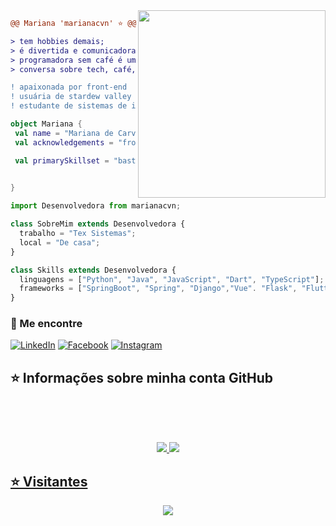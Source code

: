 



<img align="right" width="300" src="https://media.giphy.com/media/v1.Y2lkPTc5MGI3NjExb21wOHAyY21qM3NuN2FoeGNtMHozc2gxemdqaHhoNWs3OTdoYzhjbyZlcD12MV9pbnRlcm5hbF9naWZfYnlfaWQmY3Q9Zw/bn7hlyp0Cmcg0/giphy.gif" />

```diff
@@ Mariana 'marianacvn' ⭐ @@

> tem hobbies demais;
> é divertida e comunicadora;
> programadora sem café é uma poeta sem poesia;
> conversa sobre tech, café, cultura japonesa e aleatoriedades;

! apaixonada por front-end
! usuária de stardew valley
! estudante de sistemas de informação
```



```kotlin
object Mariana {
 val name = "Mariana de Carvalho Nunes"
 val acknowledgements = "frontend"

 val primarySkillset = "bastante código e um bom café"
 

}
```
```js
import Desenvolvedora from marianacvn;

class SobreMim extends Desenvolvedora {
  trabalho = "Tex Sistemas";
  local = "De casa";
}

class Skills extends Desenvolvedora {
  linguagens = ["Python", "Java", "JavaScript", "Dart", "TypeScript"];
  frameworks = ["SpringBoot", "Spring", "Django","Vue". "Flask", "Flutter", "React", "React Native", "Bootstrap"];
}
```
### 🔗 Me encontre

<p align="left">
  <a href="https://www.linkedin.com/in/maricarvalhon/" title="LinkedIn">
  <img src="https://img.shields.io/badge/-Linkedin-0e76a8?style=flat-square&logo=Linkedin&logoColor=white" alt="LinkedIn"/></a>

  <a href="https://www.facebook.com/profile.php?id=100092502484200" title="Facebook">
  <img src="https://img.shields.io/badge/-Facebook-3b5998?style=flat-square&labelColor=3b5998&logo=facebook&logoColor=white" alt="Facebook"/></a>

  <a href="https://www.instagram.com/marianacarv/" title="Instagram">
  <img src="https://img.shields.io/badge/-Instagram-DF0174?style=flat-square&labelColor=DF0174&logo=instagram&logoColor=white" alt="Instagram"/></a>
</p>


## ⭐ Informações sobre minha conta GitHub


<br/>
  <br/>
  <br/>

<div>
 

  <a href="https://github.com/marianacvn">


<p align="center">   
<img src="https://github-readme-stats.vercel.app/api/top-langs/?username=marianacvn&theme=buefy&layout=compact&langs_count=16&hide_border=true&count_private=true"/>
<img src="https://github-readme-stats-sigma-five.vercel.app/api?username=marianacvn&show_icons=true&theme=buefy&hide_border=true&include_all_commits=true&count_private=true&show=reviews&count_private=true,discussions_started&count_private=true,discussions_answered&count_private=true,prs_merged&count_private=true,prs_merged_percentage&count_private=true"/>
</p>
   
<div> 
 
  
## ⭐ Visitantes
<div align="center">  
<p align="center"><img align="center" src="https://profile-counter.glitch.me/{marianacvn}/count.svg" /></p> 
</div> 
  

